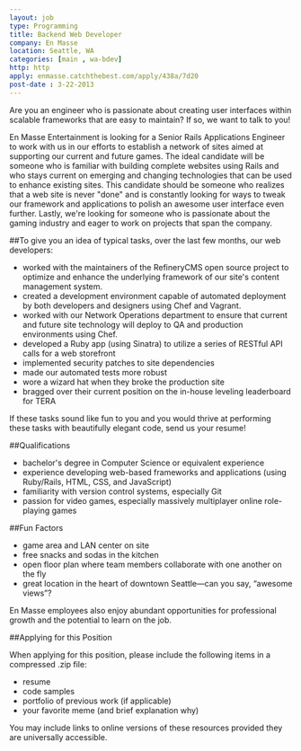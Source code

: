```yaml
---
layout: job
type: Programming
title: Backend Web Developer
company: En Masse
location: Seattle, WA
categories: [main , wa-bdev]
http: http
apply: enmasse.catchthebest.com/apply/438a/7d20
post-date : 3-22-2013
---
```


Are you an engineer who is passionate about creating user interfaces within scalable frameworks that are easy to maintain? If so, we want to talk to you!

En Masse Entertainment is looking for a Senior Rails Applications Engineer to work with us in our efforts to establish a network of sites aimed at supporting our current and future games. The ideal candidate will be someone who is familiar with building complete websites using Rails and who stays current on emerging and changing technologies that can be used to enhance existing sites. This candidate should be someone who realizes that a web site is never "done" and is constantly looking for ways to tweak our framework and applications to polish an awesome user interface even further. Lastly, we're looking for someone who is passionate about the gaming industry and eager to work on projects that span the company.

##To give you an idea of typical tasks, over the last few months, our web developers:

* worked with the maintainers of the RefineryCMS open source project to optimize and enhance the underlying framework of our site's content management system.
* created a development environment capable of automated deployment by both developers and designers using Chef and Vagrant.
* worked with our Network Operations department to ensure that current and future site technology will deploy to QA and production environments using Chef.
* developed a Ruby app (using Sinatra) to utilize a series of RESTful API calls for a web storefront
* implemented security patches to site dependencies
* made our automated tests more robust
* wore a wizard hat when they broke the production site
* bragged over their current position on the in-house leveling leaderboard for TERA

If these tasks sound like fun to you and you would thrive at performing these tasks with beautifully elegant code, send us your resume!

##Qualifications

* bachelor's degree in Computer Science or equivalent experience
* experience developing web-based frameworks and applications (using Ruby/Rails, HTML, CSS, and JavaScript)
* familiarity with version control systems, especially Git
* passion for video games, especially massively multiplayer online role-playing games

##Fun Factors

* game area and LAN center on site
* free snacks and sodas in the kitchen
* open floor plan where team members collaborate with one another on the fly
* great location in the heart of downtown Seattle—can you say, “awesome views”?

En Masse employees also enjoy abundant opportunities for professional growth and the potential to learn on the job.

##Applying for this Position

When applying for this position, please include the following items in a compressed .zip file:

* resume
* code samples
* portfolio of previous work (if applicable)
* your favorite meme (and brief explanation why)

You may include links to online versions of these resources provided they are universally accessible.
